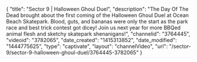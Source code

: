 {
    "title": "Sector 9 | Halloween Ghoul Duel",
    "description": "The Day Of The Dead brought about the first coming of the Halloween Ghoul Duel at Ocean Beach Skatepark. Blood, guts, and bananas were only the start as the park race and best trick contest got dicey! Join us next year for more BBQed animal flesh and sketchy skatepark shenanigans!",
    "channelid": "3764445",
    "videoid": "3782065",
    "date_created": "1415313852",
    "date_modified": "1444775625",
    "type": "captivate",
    "layout": "channelVideo",
    "url": "\/sector-9\/sector-9-halloween-ghoul-duel\/3764445-3782065"
}